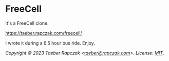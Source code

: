 FreeCell
========

It's a FreeCell clone.

https://taeber.rapczak.com/freecell/

I wrote it during a 6.5 hour bus ride. Enjoy.

_Copyright © 2023 Taeber Rapczak \<taeber@rapczak.com>_.
_License: [MIT](LICENSE)_.

